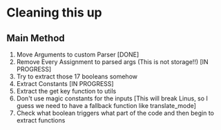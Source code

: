 # Cleaning this up
## Main Method
1. Move Arguments to custom Parser [DONE]
2. Remove Every Assignment to parsed args (This is not storage!!) [IN PROGRESS]
3. Try to extract those 17 booleans somehow
4. Extract Constants [IN PROGRESS]
5. Extract the get key function to utils 
6. Don't use magic constants for the inputs [This will break Linus, so I guess we need to have a fallback function like translate_mode]
7. Check what boolean triggers what part of the code and then begin to extract functions